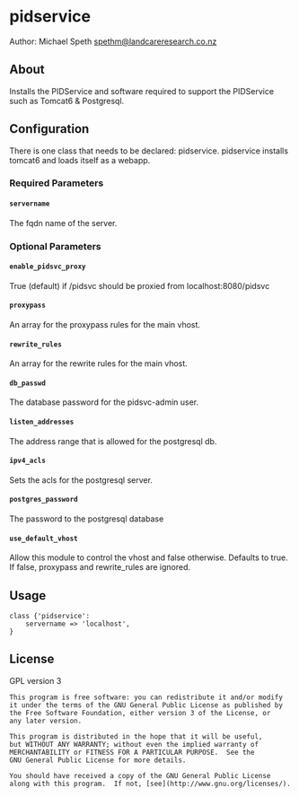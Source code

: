 # pidservice

Author: Michael Speth <spethm@landcareresearch.co.nz>

## About

Installs the PIDService and software required to support the PIDService
such as Tomcat6 & Postgresql.

## Configuration

There is one class that needs to be declared: pidservice.  pidservice installs tomcat6 and loads itself as a webapp.

### Required Parameters

#### `servername` 
The fqdn name of the server.

### Optional Parameters

#### `enable_pidsvc_proxy`
True (default) if /pidsvc should be proxied from localhost:8080/pidsvc

#### `proxypass`
An array for the proxypass rules for the main vhost.

#### `rewrite_rules`
An array for the rewrite rules for the main vhost.

#### `db_passwd`
The database password for the pidsvc-admin user.

#### `listen_addresses`
The address range that is allowed for the postgresql db.

#### `ipv4_acls`
Sets the acls for the postgresql server.

#### `postgres_password`
The password to the postgresql database

#### `use_default_vhost`
Allow this module to control the vhost and false otherwise. 
Defaults to true.  If false, proxypass and rewrite_rules are ignored.

## Usage

	class {'pidservice':
		servername => 'localhost',
	}

## License

GPL version 3

    This program is free software: you can redistribute it and/or modify
    it under the terms of the GNU General Public License as published by
    the Free Software Foundation, either version 3 of the License, or
    any later version.

    This program is distributed in the hope that it will be useful,
    but WITHOUT ANY WARRANTY; without even the implied warranty of
    MERCHANTABILITY or FITNESS FOR A PARTICULAR PURPOSE.  See the
    GNU General Public License for more details.

    You should have received a copy of the GNU General Public License
    along with this program.  If not, [see](http://www.gnu.org/licenses/).
